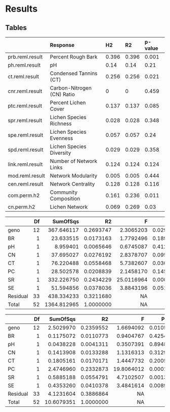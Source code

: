 <!-- 
rmarkdown::render("./src/lcn_notebook.Rmd", 
    output_format = "pdf_document", 
    output_dir = "./results") 

rmarkdown::render("./src/lcn_notebook.Rmd", 
    output_format = "md_document", 
    output_dir = "./results") 
-->

Results
=======

Tables
------

<table>
<thead>
<tr class="header">
<th></th>
<th style="text-align: left;">Response</th>
<th style="text-align: left;">H2</th>
<th style="text-align: left;">R2</th>
<th style="text-align: left;">p-value</th>
</tr>
</thead>
<tbody>
<tr class="odd">
<td>prb.reml.result</td>
<td style="text-align: left;">Percent Rough Bark</td>
<td style="text-align: left;">0.396</td>
<td style="text-align: left;">0.396</td>
<td style="text-align: left;">0.001</td>
</tr>
<tr class="even">
<td>ph.reml.result</td>
<td style="text-align: left;">pH</td>
<td style="text-align: left;">0.14</td>
<td style="text-align: left;">0.14</td>
<td style="text-align: left;">0.21</td>
</tr>
<tr class="odd">
<td>ct.reml.result</td>
<td style="text-align: left;">Condensed Tannins (CT)</td>
<td style="text-align: left;">0.256</td>
<td style="text-align: left;">0.256</td>
<td style="text-align: left;">0.021</td>
</tr>
<tr class="even">
<td>cnr.reml.result</td>
<td style="text-align: left;">Carbon-Nitrogen (CN) Ratio</td>
<td style="text-align: left;">0</td>
<td style="text-align: left;">0</td>
<td style="text-align: left;">0.459</td>
</tr>
<tr class="odd">
<td>ptc.reml.result</td>
<td style="text-align: left;">Percent Lichen Cover</td>
<td style="text-align: left;">0.137</td>
<td style="text-align: left;">0.137</td>
<td style="text-align: left;">0.085</td>
</tr>
<tr class="even">
<td>spr.reml.result</td>
<td style="text-align: left;">Lichen Species Richness</td>
<td style="text-align: left;">0.028</td>
<td style="text-align: left;">0.028</td>
<td style="text-align: left;">0.348</td>
</tr>
<tr class="odd">
<td>spe.reml.result</td>
<td style="text-align: left;">Lichen Species Evenness</td>
<td style="text-align: left;">0.057</td>
<td style="text-align: left;">0.057</td>
<td style="text-align: left;">0.24</td>
</tr>
<tr class="even">
<td>spd.reml.result</td>
<td style="text-align: left;">Lichen Species Diversity</td>
<td style="text-align: left;">0.029</td>
<td style="text-align: left;">0.029</td>
<td style="text-align: left;">0.358</td>
</tr>
<tr class="odd">
<td>link.reml.result</td>
<td style="text-align: left;">Number of Network Links</td>
<td style="text-align: left;">0.124</td>
<td style="text-align: left;">0.124</td>
<td style="text-align: left;">0.124</td>
</tr>
<tr class="even">
<td>mod.reml.result</td>
<td style="text-align: left;">Network Modularity</td>
<td style="text-align: left;">0.005</td>
<td style="text-align: left;">0.005</td>
<td style="text-align: left;">0.444</td>
</tr>
<tr class="odd">
<td>cen.reml.result</td>
<td style="text-align: left;">Network Centrality</td>
<td style="text-align: left;">0.128</td>
<td style="text-align: left;">0.128</td>
<td style="text-align: left;">0.116</td>
</tr>
<tr class="even">
<td>com.perm.h2</td>
<td style="text-align: left;">Community Composition</td>
<td style="text-align: left;">0.161</td>
<td style="text-align: left;">0.236</td>
<td style="text-align: left;">0.011</td>
</tr>
<tr class="odd">
<td>cn.perm.h2</td>
<td style="text-align: left;">Lichen Network</td>
<td style="text-align: left;">0.069</td>
<td style="text-align: left;">0.269</td>
<td style="text-align: left;">0.03</td>
</tr>
</tbody>
</table>

<table>
<thead>
<tr class="header">
<th></th>
<th style="text-align: right;">Df</th>
<th style="text-align: right;">SumOfSqs</th>
<th style="text-align: right;">R2</th>
<th style="text-align: right;">F</th>
<th style="text-align: right;">Pr(&gt;F)</th>
</tr>
</thead>
<tbody>
<tr class="odd">
<td>geno</td>
<td style="text-align: right;">12</td>
<td style="text-align: right;">367.646117</td>
<td style="text-align: right;">0.2693747</td>
<td style="text-align: right;">2.3065203</td>
<td style="text-align: right;">0.0298970</td>
</tr>
<tr class="even">
<td>BR</td>
<td style="text-align: right;">1</td>
<td style="text-align: right;">23.633515</td>
<td style="text-align: right;">0.0173163</td>
<td style="text-align: right;">1.7792496</td>
<td style="text-align: right;">0.1892811</td>
</tr>
<tr class="odd">
<td>pH</td>
<td style="text-align: right;">1</td>
<td style="text-align: right;">8.959401</td>
<td style="text-align: right;">0.0065646</td>
<td style="text-align: right;">0.6745087</td>
<td style="text-align: right;">0.4121588</td>
</tr>
<tr class="even">
<td>CN</td>
<td style="text-align: right;">1</td>
<td style="text-align: right;">37.695027</td>
<td style="text-align: right;">0.0276192</td>
<td style="text-align: right;">2.8378707</td>
<td style="text-align: right;">0.0951905</td>
</tr>
<tr class="odd">
<td>CT</td>
<td style="text-align: right;">1</td>
<td style="text-align: right;">76.220488</td>
<td style="text-align: right;">0.0558468</td>
<td style="text-align: right;">5.7382607</td>
<td style="text-align: right;">0.0304970</td>
</tr>
<tr class="even">
<td>PC</td>
<td style="text-align: right;">1</td>
<td style="text-align: right;">28.502578</td>
<td style="text-align: right;">0.0208839</td>
<td style="text-align: right;">2.1458170</td>
<td style="text-align: right;">0.1455854</td>
</tr>
<tr class="odd">
<td>SR</td>
<td style="text-align: right;">1</td>
<td style="text-align: right;">332.226750</td>
<td style="text-align: right;">0.2434229</td>
<td style="text-align: right;">25.0116964</td>
<td style="text-align: right;">0.0001000</td>
</tr>
<tr class="even">
<td>SE</td>
<td style="text-align: right;">1</td>
<td style="text-align: right;">51.594856</td>
<td style="text-align: right;">0.0378036</td>
<td style="text-align: right;">3.8843196</td>
<td style="text-align: right;">0.0517948</td>
</tr>
<tr class="odd">
<td>Residual</td>
<td style="text-align: right;">33</td>
<td style="text-align: right;">438.334233</td>
<td style="text-align: right;">0.3211680</td>
<td style="text-align: right;">NA</td>
<td style="text-align: right;">NA</td>
</tr>
<tr class="even">
<td>Total</td>
<td style="text-align: right;">52</td>
<td style="text-align: right;">1364.812965</td>
<td style="text-align: right;">1.0000000</td>
<td style="text-align: right;">NA</td>
<td style="text-align: right;">NA</td>
</tr>
</tbody>
</table>

<table>
<thead>
<tr class="header">
<th></th>
<th style="text-align: right;">Df</th>
<th style="text-align: right;">SumOfSqs</th>
<th style="text-align: right;">R2</th>
<th style="text-align: right;">F</th>
<th style="text-align: right;">Pr(&gt;F)</th>
</tr>
</thead>
<tbody>
<tr class="odd">
<td>geno</td>
<td style="text-align: right;">12</td>
<td style="text-align: right;">2.5029970</td>
<td style="text-align: right;">0.2359552</td>
<td style="text-align: right;">1.6694092</td>
<td style="text-align: right;">0.0105989</td>
</tr>
<tr class="even">
<td>BR</td>
<td style="text-align: right;">1</td>
<td style="text-align: right;">0.1175072</td>
<td style="text-align: right;">0.0110773</td>
<td style="text-align: right;">0.9404767</td>
<td style="text-align: right;">0.4254575</td>
</tr>
<tr class="odd">
<td>pH</td>
<td style="text-align: right;">1</td>
<td style="text-align: right;">0.0438228</td>
<td style="text-align: right;">0.0041311</td>
<td style="text-align: right;">0.3507391</td>
<td style="text-align: right;">0.8948105</td>
</tr>
<tr class="even">
<td>CN</td>
<td style="text-align: right;">1</td>
<td style="text-align: right;">0.1413908</td>
<td style="text-align: right;">0.0133288</td>
<td style="text-align: right;">1.1316313</td>
<td style="text-align: right;">0.3129687</td>
</tr>
<tr class="odd">
<td>CT</td>
<td style="text-align: right;">1</td>
<td style="text-align: right;">0.1805161</td>
<td style="text-align: right;">0.0170171</td>
<td style="text-align: right;">1.4447732</td>
<td style="text-align: right;">0.2005799</td>
</tr>
<tr class="even">
<td>PC</td>
<td style="text-align: right;">1</td>
<td style="text-align: right;">2.4746960</td>
<td style="text-align: right;">0.2332873</td>
<td style="text-align: right;">19.8064012</td>
<td style="text-align: right;">0.0001000</td>
</tr>
<tr class="odd">
<td>SR</td>
<td style="text-align: right;">1</td>
<td style="text-align: right;">0.5885188</td>
<td style="text-align: right;">0.0554791</td>
<td style="text-align: right;">4.7102507</td>
<td style="text-align: right;">0.0013999</td>
</tr>
<tr class="even">
<td>SE</td>
<td style="text-align: right;">1</td>
<td style="text-align: right;">0.4353260</td>
<td style="text-align: right;">0.0410378</td>
<td style="text-align: right;">3.4841614</td>
<td style="text-align: right;">0.0089991</td>
</tr>
<tr class="odd">
<td>Residual</td>
<td style="text-align: right;">33</td>
<td style="text-align: right;">4.1231604</td>
<td style="text-align: right;">0.3886864</td>
<td style="text-align: right;">NA</td>
<td style="text-align: right;">NA</td>
</tr>
<tr class="even">
<td>Total</td>
<td style="text-align: right;">52</td>
<td style="text-align: right;">10.6079351</td>
<td style="text-align: right;">1.0000000</td>
<td style="text-align: right;">NA</td>
<td style="text-align: right;">NA</td>
</tr>
</tbody>
</table>
